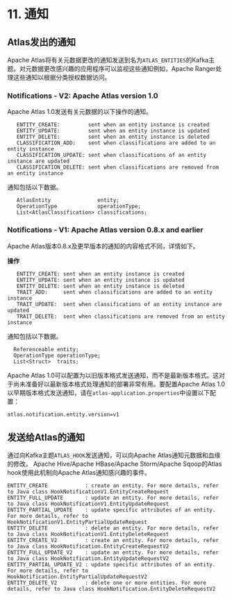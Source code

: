 # 11. 通知
##  Atlas发出的通知
Apache Atlas将有关元数据更改的通知发送到名为`ATLAS_ENTITIES`的Kafka主题。对元数据更改感兴趣的应用程序可以监视这些通知例如，Apache Ranger处理这些通知以根据分类授权数据访问。

### Notifications - V2: Apache Atlas version 1.0
Apache Atlas 1.0发送有关元数据的以下操作的通知。
```
   ENTITY_CREATE:         sent when an entity instance is created
   ENTITY_UPDATE:         sent when an entity instance is updated
   ENTITY_DELETE:         sent when an entity instance is deleted
   CLASSIFICATION_ADD:    sent when classifications are added to an entity instance
   CLASSIFICATION_UPDATE: sent when classifications of an entity instance are updated
   CLASSIFICATION_DELETE: sent when classifications are removed from an entity instance
```

通知包括以下数据。

```
   AtlasEntity               entity;
   OperationType             operationType;
   List<AtlasClassification> classifications;

```
### Notifications - V1: Apache Atlas version 0.8.x and earlier
Apache Atlas版本0.8.x及更早版本的通知的内容格式不同，详情如下。

**操作**
```
   ENTITY_CREATE: sent when an entity instance is created
   ENTITY_UPDATE: sent when an entity instance is updated
   ENTITY_DELETE: sent when an entity instance is deleted
   TRAIT_ADD:     sent when classifications are added to an entity instance
   TRAIT_UPDATE:  sent when classifications of an entity instance are updated
   TRAIT_DELETE:  sent when classifications are removed from an entity instance
```

通知包括以下数据。

```
  Referenceable entity;
  OperationType operationType;
  List<Struct>  traits;
```

Apache Atlas 1.0可以配置为以旧版本格式发送通知，而不是最新版本格式。这对于尚未准备好以最新版本格式处理通知的部署非常有用。要配置Apache Atlas 1.0以早期版本格式发送通知，请在`atlas-application.properties`中设置以下配置：
```
atlas.notification.entity.version=v1
```

## 发送给Atlas的通知
通过向Kafka主题`ATLAS_HOOK`发送通知，可以向Apache Atlas通知元数据和血缘的修改。 Apache Hive/Apache HBase/Apache Storm/Apache Sqoop的Atlas hook使用此机制向Apache Atlas通知感兴趣的事件。

```
ENTITY_CREATE            : create an entity. For more details, refer to Java class HookNotificationV1.EntityCreateRequest
ENTITY_FULL_UPDATE       : update an entity. For more details, refer to Java class HookNotificationV1.EntityUpdateRequest
ENTITY_PARTIAL_UPDATE    : update specific attributes of an entity. For more details, refer to HookNotificationV1.EntityPartialUpdateRequest
ENTITY_DELETE            : delete an entity. For more details, refer to Java class HookNotificationV1.EntityDeleteRequest
ENTITY_CREATE_V2         : create an entity. For more details, refer to Java class HookNotification.EntityCreateRequestV2
ENTITY_FULL_UPDATE_V2    : update an entity. For more details, refer to Java class HookNotification.EntityUpdateRequestV2
ENTITY_PARTIAL_UPDATE_V2 : update specific attributes of an entity. For more details, refer to HookNotification.EntityPartialUpdateRequestV2
ENTITY_DELETE_V2         : delete one or more entities. For more details, refer to Java class HookNotification.EntityDeleteRequestV2
```

